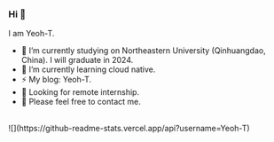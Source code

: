 ### Hi  👋

I am Yeoh-T.

<!--
**MushroomTyh/MushroomTyh** is a ✨ _special_ ✨ repository because its `README.md` (this file) appears on your GitHub profile.

Here are some ideas to get you started:


-->

- 🔭 I’m currently studying on Northeastern University (Qinhuangdao, China). I will graduate in 2024.<br>
- 🌱 I’m currently learning cloud native.<br>
- ⚡ My blog: Yeoh-T.<br>
- 👀 Looking for remote internship.<br>
- 💬 Please feel free to contact me.<br>
<br>
![](https://github-readme-stats.vercel.app/api?username=Yeoh-T)
